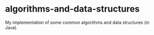 # algorithms-and-data-structures

My implementation of some common algorithms and data structures (in Java).